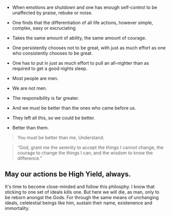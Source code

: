 - When emotions are shutdown and one has enough self-control to be unaffected by praise, rebuke or noise.
- One finds that the differentiation of all life actions, however simple, complex, easy or excruciating
- Takes the same amount of ability, the same amount of courage.

- One persistently chooses not to be great, with just as much effort as one who consistently chooses to be great.
- One has to put in just as much effort to pull an all-nighter than as required to get a good nights sleep.
- Most people are men.
- We are not men.

- The responsibility is far greater.
- And we must be better than the ones who came before us.
- They left all this, so we could be better.
- Better than them.
> You must be better than me,
> Understand.

> “God, grant me the serenity to accept the things I cannot change, the courage to change the things I can, and the wisdom to know the difference.”

## May our actions be High Yield, always.
It's time to become close-minded and follow this philosphy.
I know that sticking to one set of ideals kills one.
But here we will die, as man, only to be reborn anongst the Gods.
For through the same means of unchanging ideals, celetestial beings like him, sustain their name, existenence and immortality.
